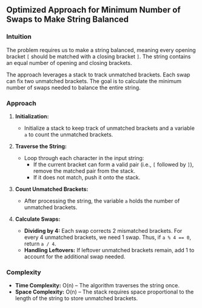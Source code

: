 ## Optimized Approach for Minimum Number of Swaps to Make String Balanced

### Intuition
The problem requires us to make a string balanced, meaning every opening bracket `[` should be matched with a closing bracket `]`. The string contains an equal number of opening and closing brackets.

The approach leverages a stack to track unmatched brackets. Each swap can fix two unmatched brackets. The goal is to calculate the minimum number of swaps needed to balance the entire string.

### Approach
1. **Initialization:** 
   - Initialize a stack to keep track of unmatched brackets and a variable `a` to count the unmatched brackets.
   
2. **Traverse the String:** 
   - Loop through each character in the input string:
     - If the current bracket can form a valid pair (i.e., `[` followed by `]`), remove the matched pair from the stack.
     - If it does not match, push it onto the stack.
   
3. **Count Unmatched Brackets:** 
   - After processing the string, the variable `a` holds the number of unmatched brackets.

4. **Calculate Swaps:**
   - **Dividing by 4:** Each swap corrects 2 mismatched brackets. For every 4 unmatched brackets, we need 1 swap. Thus, if `a % 4 == 0`, return `a / 4`.
   - **Handling Leftovers:** If leftover unmatched brackets remain, add 1 to account for the additional swap needed.

### Complexity
- **Time Complexity:** O(n) – The algorithm traverses the string once.
- **Space Complexity:** O(n) – The stack requires space proportional to the length of the string to store unmatched brackets.
